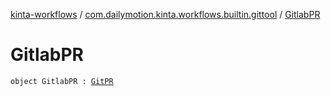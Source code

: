 [kinta-workflows](../index.md) / [com.dailymotion.kinta.workflows.builtin.gittool](index.md) / [GitlabPR](./-gitlab-p-r.md)

# GitlabPR

`object GitlabPR : `[`GitPR`](-git-p-r/index.md)